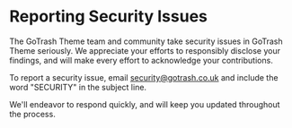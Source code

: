 # Reporting Security Issues

The GoTrash Theme team and community take security issues in GoTrash Theme seriously. We appreciate your efforts to responsibly disclose your findings, and will make every effort to acknowledge your contributions.

To report a security issue, email [security@gotrash.co.uk](mailto:security@gotrash.co.uk) and include the word "SECURITY" in the subject line.

We'll endeavor to respond quickly, and will keep you updated throughout the process.
